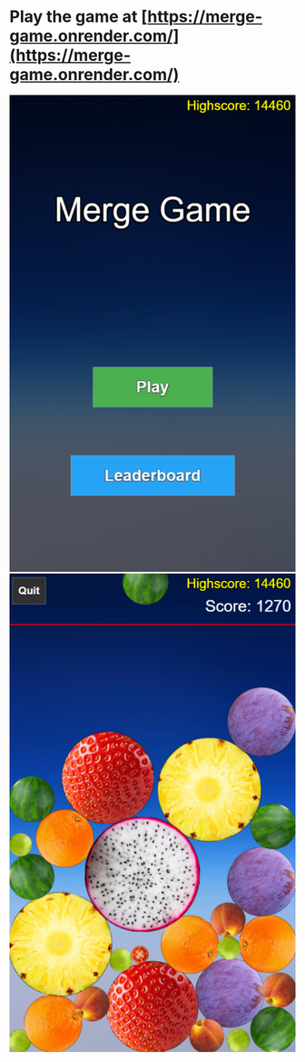 # Play the game at [https://merge-game.onrender.com/](https://merge-game.onrender.com/)


![Menu Screenshot](MenuScreenshot.png)  ![Ingame Screenshot](IngameScreenshot.png)
